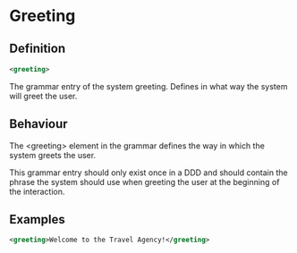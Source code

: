<span style="font-size: 2em">**Greeting**</span>
## Definition
```xml
<greeting>
```

The grammar entry of the system greeting. Defines in what way the system will greet the user.

<!--Attribute | Type | Description |
--- | --- | --- |
N/A | N/A | N/A |-->

## Behaviour

The <greeting\> element in the grammar defines the way in which the system greets the user.

This grammar entry should only exist once in a DDD and should contain the phrase the system should use when greeting the user at the beginning of the interaction.

## Examples

```xml
<greeting>Welcome to the Travel Agency!</greeting>
```